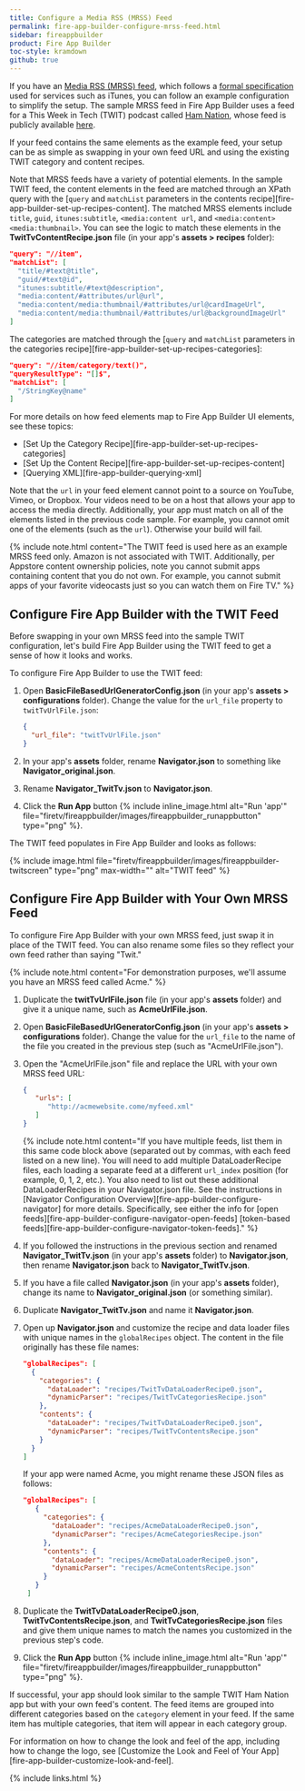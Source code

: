 ```yaml
---
title: Configure a Media RSS (MRSS) Feed
permalink: fire-app-builder-configure-mrss-feed.html
sidebar: fireappbuilder
product: Fire App Builder
toc-style: kramdown
github: true
---
```


If you have an [Media RSS (MRSS) feed][mrss], which follows a [formal specification][mrss-spec] used for services such as iTunes, you can follow an example configuration to simplify the setup. The sample MRSS feed in Fire App Builder uses a feed for a This Week in Tech (TWIT) podcast called [Ham Nation](https://twit.tv/shows/ham-nation), whose feed is publicly available [here](http://feeds.twit.tv/hn_video_hd.xml).

If your feed contains the same elements as the example feed, your setup can be as simple as swapping in your own feed URL and using the existing TWIT category and content recipes.

Note that MRSS feeds have a variety of potential elements. In the sample TWIT feed, the content elements in the feed are matched through an XPath query with the [`query` and `matchList` parameters in the contents recipe][fire-app-builder-set-up-recipes-content]. The matched MRSS elements include `title`, `guid`, `itunes:subtitle`, `<media:content url`, and `<media:content> <media:thumbnail>`. You can see the logic to match these elements in the **TwitTvContentRecipe.json** file (in your app's **assets > recipes** folder):

```json
"query": "//item",
"matchList": [
  "title/#text@title",
  "guid/#text@id",
  "itunes:subtitle/#text@description",
  "media:content/#attributes/url@url",
  "media:content/media:thumbnail/#attributes/url@cardImageUrl",
  "media:content/media:thumbnail/#attributes/url@backgroundImageUrl"
]
```

The categories are matched through the [`query` and `matchList` parameters in the categories recipe][fire-app-builder-set-up-recipes-categories]:

```json
"query": "//item/category/text()",
"queryResultType": "[]$",
"matchList": [
  "/StringKey@name"
]
```

For more details on how feed elements map to Fire App Builder UI elements, see these topics:

* [Set Up the Category Recipe][fire-app-builder-set-up-recipes-categories]
* [Set Up the Content Recipe][fire-app-builder-set-up-recipes-content]
* [Querying XML][fire-app-builder-querying-xml]

Note that the `url` in your feed element cannot point to a source on YouTube, Vimeo, or Dropbox. Your videos need to be on a host that allows your app to access the media directly. Additionally, your app must match on all of the elements listed in the previous code sample. For example, you cannot omit one of the elements (such as the `url`). Otherwise your build will fail.

{% include note.html content="The TWIT feed is used here as an example MRSS feed only. Amazon is not associated with TWIT. Additionally, per Appstore content ownership policies, note you cannot submit apps containing content that you do not own. For example, you cannot submit apps of your favorite videocasts just so you can watch them on Fire TV." %}

## Configure Fire App Builder with the TWIT Feed

Before swapping in your own MRSS feed into the sample TWIT configuration, let's build Fire App Builder using the TWIT feed to get a sense of how it looks and works.

To configure Fire App Builder to use the TWIT feed:

1.  Open **BasicFileBasedUrlGeneratorConfig.json** (in your app's **assets > configurations** folder). Change the value for the `url_file` property to `twitTvUrlFile.json`:

    ```json
    {
      "url_file": "twitTvUrlFile.json"
    }
    ```
2.  In your app's **assets** folder, rename **Navigator.json** to something like **Navigator_original.json**.
3.  Rename **Navigator_TwitTv.json** to **Navigator.json**.
4.  Click the **Run App** button {% include inline_image.html alt="Run 'app'" file="firetv/fireappbuilder/images/fireappbuilder_runappbutton" type="png" %}.

The TWIT feed populates in Fire App Builder and looks as follows:

{% include image.html file="firetv/fireappbuilder/images/fireappbuilder-twitscreen" type="png" max-width="" alt="TWIT feed" %}

## Configure Fire App Builder with Your Own MRSS Feed

To configure Fire App Builder with your own MRSS feed, just swap it in place of the TWIT feed. You can also rename some files so they reflect your own feed rather than saying "Twit."

{% include note.html content="For demonstration purposes, we'll assume you have an MRSS feed called Acme." %}

1.  Duplicate the **twitTvUrlFile.json** file (in your app's **assets** folder) and give it a unique name, such as **AcmeUrlFile.json**.
1.  Open **BasicFileBasedUrlGeneratorConfig.json** (in your app's **assets > configurations** folder). Change the value for the `url_file` to the name of the file you created in the previous step (such as "AcmeUrlFile.json").
2.  Open the "AcmeUrlFile.json" file and replace the URL with your own MRSS feed URL:

    ```json
    {
       "urls": [
          "http://acmewebsite.come/myfeed.xml"
       ]
    }
    ```

    {% include note.html content="If you have multiple feeds, list them in this same code block above (separated out by commas, with each feed listed on a new line). You will need to add multiple DataLoaderRecipe files, each loading a separate feed at a different `url_index` position (for example, 0, 1, 2, etc.). You also need to list out these additional DataLoaderRecipes in your Navigator.json file. See the instructions in [Navigator Configuration Overview][fire-app-builder-configure-navigator] for more details. Specifically, see either the info for [open feeds][fire-app-builder-configure-navigator-open-feeds] [token-based feeds][fire-app-builder-configure-navigator-token-feeds]." %}

3.  If you followed the instructions in the previous section and renamed **Navigator_TwitTv.json** (in your app's **assets** folder) to **Navigator.json**, then rename **Navigator.json** back to **Navigator_TwitTv.json**.
4.  If you have a file called **Navigator.json** (in your app's **assets** folder), change its name to **Navigator_original.json** (or something similar).
3.  Duplicate **Navigator_TwitTv.json** and name it **Navigator.json**.
4.  Open up **Navigator.json** and customize the recipe and data loader files with unique names in the `globalRecipes` object. The content in the file originally has these file names:

    ```json
    "globalRecipes": [
      {
        "categories": {
          "dataLoader": "recipes/TwitTvDataLoaderRecipe0.json",
          "dynamicParser": "recipes/TwitTvCategoriesRecipe.json"
        },
        "contents": {
          "dataLoader": "recipes/TwitTvDataLoaderRecipe0.json",
          "dynamicParser": "recipes/TwitTvContentsRecipe.json"
        }
      }
    ]
    ```

    If your app were named Acme, you might rename these JSON files as follows:

    ```json
    "globalRecipes": [
       {
         "categories": {
           "dataLoader": "recipes/AcmeDataLoaderRecipe0.json",
           "dynamicParser": "recipes/AcmeCategoriesRecipe.json"
         },
         "contents": {
           "dataLoader": "recipes/AcmeDataLoaderRecipe0.json",
           "dynamicParser": "recipes/AcmeContentsRecipe.json"
         }
       }
     ]
    ```

5. Duplicate the **TwitTvDataLoaderRecipe0.json**, **TwitTvContentsRecipe.json**, and **TwitTvCategoriesRecipe.json** files and give them unique names to match the names you customized in the previous step's code.

6. Click the **Run App** button {% include inline_image.html alt="Run 'app'" file="firetv/fireappbuilder/images/fireappbuilder_runappbutton" type="png" %}.

If successful, your app should look similar to the sample TWIT Ham Nation app but with your own feed's content. The feed items are grouped into different categories based on the `category` element in your feed. If the same item has multiple categories, that item will appear in each category group.

For information on how to change the look and feel of the app, including how to change the logo, see [Customize the Look and Feel of Your App][fire-app-builder-customize-look-and-feel].


[mrss]: https://en.wikipedia.org/wiki/Media_RSS
[mrss-spec]: http://www.rssboard.org/media-rss

{% include links.html %}
